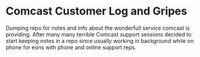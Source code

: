 # Comcast Customer Log and Gripes

Dumping repo for notes and info about the wonderfull service comcast is providing.  After many many
terrible Comcast support sessions decided to start keeping notes in a repo since usually working in background while on phone for eons with phone and online support reps.
